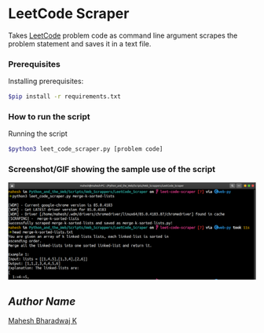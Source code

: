 # LeetCode Scraper

Takes [LeetCode](https://leetcode.com/) problem code as command line argument scrapes the problem statement and saves it in a text file.

### Prerequisites

Installing prerequisites:
```bash
$pip install -r requirements.txt
```

### How to run the script

Running the script
```bash
$python3 leet_code_scraper.py [problem code]
```
### Screenshot/GIF showing the sample use of the script

![Screenshot of output](./output.png)


## *Author Name*

[Mahesh Bharadwaj K](https://github.com/MaheshBharadwaj)